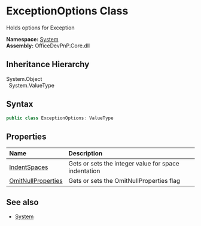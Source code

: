 # ExceptionOptions Class
 Holds options for Exception   

**Namespace:** [System](System.md)  
**Assembly:** OfficeDevPnP.Core.dll  
## Inheritance Hierarchy
System.Object  
&ensp;System.ValueType  
## Syntax
```C#
public class ExceptionOptions: ValueType
```
## Properties
|**Name**|**Description**|
|:-----|:-----|
| [IndentSpaces](System.ExceptionOptions.IndentSpaces.md) | Gets or sets the integer value for space indentation
| [OmitNullProperties](System.ExceptionOptions.OmitNullProperties.md) | Gets or sets the OmitNullProperties flag
## See also
- [System](System.md)
